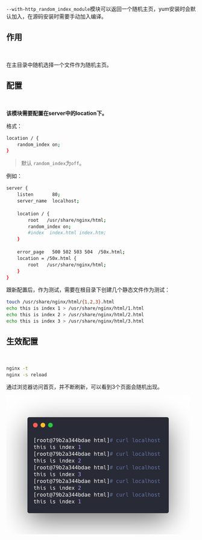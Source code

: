 `--with-http_random_index_module`模块可以返回一个随机主页，yum安装时会默认加入，在源码安装时需要手动加入编译。



## 作用

<br>



在主目录中随机选择一个文件作为随机主页。





## 配置

<br>



**该模块需要配置在server中的location下。**



格式：

```bash
location / {
    random_index on;
}
```



> 默认 `random_index`为`off`。



例如：

```bash
server {
    listen       80;
    server_name  localhost;

    location / {
        root   /usr/share/nginx/html;
        random_index on;
        #index  index.html index.htm;
    }

    error_page   500 502 503 504  /50x.html;
    location = /50x.html {
        root   /usr/share/nginx/html;
    }
}
```



跟新配置后，作为测试，需要在根目录下创建几个静态文件作为测试：

```bash
touch /usr/share/nginx/html/{1,2,3}.html
echo this is index 1 > /usr/share/nginx/html/1.html
echo this is index 2 > /usr/share/nginx/html/2.html
echo this is index 3 > /usr/share/nginx/html/3.html
```





## 生效配置

<br>



```bash
nginx -t
nginx -s reload
```



通过浏览器访问首页，并不断刷新，可以看到3个页面会随机出现。

![](./statics/random.png)







